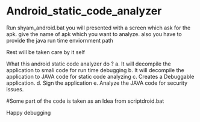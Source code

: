 Android_static_code_analyzer
============================

Run shyam_android.bat 
you will presented with a screen which ask for the apk.
  give the name of apk which you want to analyze.
also you have to provide the java run time enviornment path

Rest will be taken care by it self

What this android static code analyzer do ?
  a. It will decompile the application to smali code for run time debugging
  b. It will decompile the application to JAVA code for static code analyzing
  c. Creates a Debuggable application.
  d. Sign the application
  e. Analyze the JAVA code for security issues.

#Some part of the code is taken as an Idea from scriptdroid.bat

Happy debugging 
